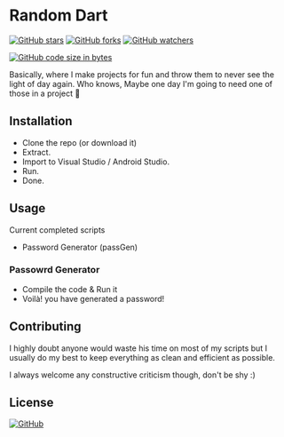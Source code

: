 # Random Dart

[![GitHub stars](https://img.shields.io/github/stars/SirAnxiousALot/RandomFlutter?style=for-the-badge)](#)
[![GitHub forks](https://img.shields.io/github/forks/SirAnxiousALot/RandomFlutter?style=for-the-badge)](#)
[![GitHub watchers](https://img.shields.io/github/watchers/SirAnxiousALot/RandomFlutter?style=for-the-badge)](#)

[![GitHub code size in bytes](https://img.shields.io/github/languages/code-size/SirAnxiousALot/RandomFlutter?style=for-the-badge)](#)

Basically, where I make projects for fun and throw them to never see the light of day again.
Who knows, Maybe one day I'm going to need one of those in a project :shrug:

## Installation
- Clone the repo (or download it)
- Extract.
- Import to Visual Studio / Android Studio.
- Run.
- Done.

## Usage
Current completed scripts
- Password Generator (passGen)


### Passowrd Generator ###
- Compile the code & Run it
- Voilà! you have generated a password!



## Contributing
I highly doubt anyone would waste his time on most of my scripts but I usually do my best to keep everything as clean and efficient as possible.

I always welcome any constructive criticism though, don't be shy :)

## License
[![GitHub](https://img.shields.io/github/license/SirAnxiousALot/RandomFlutter?style=for-the-badge)](https://github.com/SirAnxiousALot/RandomFlutter/blob/master/LICENSE.md)
